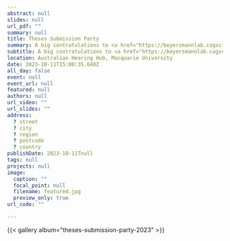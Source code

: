 ```yaml
---
abstract: null
slides: null
url_pdf: ""
summary: null
title: Theses Submission Party
summary: A big contratulations to <a href="https://beyersmannlab.cogscience.org/author/elisabetta-de-simone/" target="_blank">Elisabetta DeSimone</a> (PhD), <a href="https://beyersmannlab.cogscience.org/author/alicia-ormond/" target="_blank">Alicia Ormond</a> (MRes), <a href="https://beyersmannlab.cogscience.org/author/alex-kilby/" target="_blank">Alex Kilby</a> (Psych Hons), and <a href="https://beyersmannlab.cogscience.org/author/dylan-mcleod/" target="_blank">Dylan Mcleod</a> (Psych Hons).
subtitle: A big contratulations to <a href="https://beyersmannlab.cogscience.org/author/elisabetta-de-simone/" target="_blank">Elisabetta DeSimone</a> (PhD), <a href="https://beyersmannlab.cogscience.org/author/alicia-ormond/" target="_blank">Alicia Ormond</a> (MRes), <a href="https://beyersmannlab.cogscience.org/author/alex-kilby/" target="_blank">Alex Kilby</a> (Psych Hons), and <a href="https://beyersmannlab.cogscience.org/author/dylan-mcleod/" target="_blank">Dylan Mcleod</a> (Psych Hons).
location: Australian Hearing Hub, Macquarie University
date: 2023-10-11T15:00:35.648Z
all_day: false
event: null
event_url: null
featured: null
authors: null
url_video: ""
url_slides: ""
address:
  ? street
  ? city
  ? region
  ? postcode
  ? country
publishDate: 2023-10-11Tnull
tags: null
projects: null
image:
  caption: ""
  focal_point: null
  filename: featured.jpg
  preview_only: true
url_code: ""

---
```


{{< gallery album="theses-submission-party-2023" >}}
